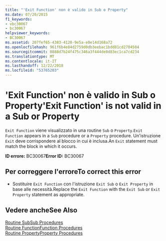 ```yaml
---
title: "'Exit Function' non è valido in Sub o Property"
ms.date: 07/20/2015
f1_keywords:
- vbc30067
- bc30067
helpviewer_keywords:
- BC30067
ms.assetid: 207fef65-4383-4120-9e5a-e0e14d168a72
ms.openlocfilehash: 961f6b4e84d2759d0db3eebac1bdd81cd2704504
ms.sourcegitcommit: 0888d7b24f475c346a3f444de8d83ec1ca7cd234
ms.translationtype: MT
ms.contentlocale: it-IT
ms.lasthandoff: 12/22/2018
ms.locfileid: "53765203"
---
```

# <a name="exit-function-is-not-valid-in-a-sub-or-property"></a><span data-ttu-id="0c65a-102">'Exit Function' non è valido in Sub o Property</span><span class="sxs-lookup"><span data-stu-id="0c65a-102">'Exit Function' is not valid in a Sub or Property</span></span>
<span data-ttu-id="0c65a-103">`Exit Function` viene visualizzato in una routine `Sub` o `Property`.</span><span class="sxs-lookup"><span data-stu-id="0c65a-103">`Exit Function` appears in a `Sub` procedure or a `Property` procedure.</span></span> <span data-ttu-id="0c65a-104">Un'istruzione `Exit` deve corrispondere al blocco in cui è inclusa.</span><span class="sxs-lookup"><span data-stu-id="0c65a-104">An `Exit` statement must match the block in which it occurs.</span></span>  
  
 <span data-ttu-id="0c65a-105">**ID errore:** BC30067</span><span class="sxs-lookup"><span data-stu-id="0c65a-105">**Error ID:** BC30067</span></span>  
  
## <a name="to-correct-this-error"></a><span data-ttu-id="0c65a-106">Per correggere l'errore</span><span class="sxs-lookup"><span data-stu-id="0c65a-106">To correct this error</span></span>  
  
-   <span data-ttu-id="0c65a-107">Sostituire `Exit Function` con l'istruzione `Exit Sub` o `Exit Property` in base alle necessità.</span><span class="sxs-lookup"><span data-stu-id="0c65a-107">Replace the `Exit Function` with the `Exit Sub` or `Exit Property` statement as appropriate.</span></span>  
  
## <a name="see-also"></a><span data-ttu-id="0c65a-108">Vedere anche</span><span class="sxs-lookup"><span data-stu-id="0c65a-108">See Also</span></span>  
 [<span data-ttu-id="0c65a-109">Routine Sub</span><span class="sxs-lookup"><span data-stu-id="0c65a-109">Sub Procedures</span></span>](../../visual-basic/programming-guide/language-features/procedures/sub-procedures.md)  
 [<span data-ttu-id="0c65a-110">Routine Function</span><span class="sxs-lookup"><span data-stu-id="0c65a-110">Function Procedures</span></span>](../../visual-basic/programming-guide/language-features/procedures/function-procedures.md)  
 [<span data-ttu-id="0c65a-111">Routine Property</span><span class="sxs-lookup"><span data-stu-id="0c65a-111">Property Procedures</span></span>](../../visual-basic/programming-guide/language-features/procedures/property-procedures.md)
